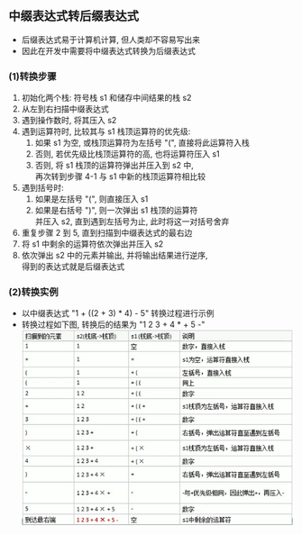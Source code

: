 ## 中缀表达式转后缀表达式
- 后缀表达式易于计算机计算, 但人类却不容易写出来
- 因此在开发中需要将中缀表达式转换为后缀表达式

### (1)转换步骤
1) 初始化两个栈: 符号栈 s1 和储存中间结果的栈 s2
2) 从左到右扫描中缀表达式
3) 遇到操作数时, 将其压入 s2
4) 遇到运算符时, 比较其与 s1 栈顶运算符的优先级:  
   1) 如果 s1 为空, 或栈顶运算符为左括号 "(", 直接将此运算符入栈
   2) 否则, 若优先级比栈顶运算符的高, 也将运算符压入 s1
   3) 否则, 将 s1 栈顶的运算符弹出并压入到 s2 中,  
      再次转到步骤 4-1 与 s1 中新的栈顶运算符相比较
5) 遇到括号时:  
   1) 如果是左括号 "(", 则直接压入 s1
   2) 如果是右括号 ")", 则一次弹出 s1 栈顶的运算符  
      并压入 s2, 直到遇到左括号为止, 此时将这一对括号舍弃
6) 重复步骤 2 到 5, 直到扫描到中缀表达式的最右边
7) 将 s1 中剩余的运算符依次弹出并压入 s2
8) 依次弹出 s2 中的元素并输出, 并将输出结果进行逆序,  
   得到的表达式就是后缀表达式

### (2)转换实例
- 以中缀表达式 "1 + ((2 + 3) * 4) - 5" 转换过程进行示例
- 转换过程如下图, 转换后的结果为 "1 2 3 + 4 * + 5 -"
![中缀转后缀实例](../99.images/2020-05-04-10-37-51.png)
